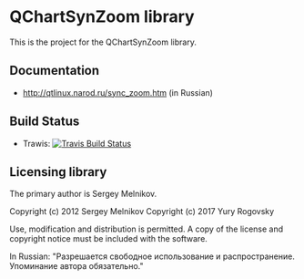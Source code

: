 # QChartSynZoom library

This is the project for the QChartSynZoom library.

## Documentation

* http://qtlinux.narod.ru/sync_zoom.htm (in Russian)

## Build Status

- Trawis: [![Travis Build Status](https://travis-ci.org/rogovsky/qchartsynzoom.svg?branch=master)](https://travis-ci.org/rogovsky/qchartsynzoom)

## Licensing library

The primary author is Sergey Melnikov.

Copyright (c) 2012 Sergey Melnikov
Copyright (c) 2017 Yury Rogovsky

Use, modification and distribution is permitted.
A copy of the license and copyright notice must be included with the software.

In Russian: "Разрешается свободное использование и распространение. Упоминание автора обязательно."

